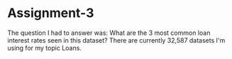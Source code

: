 # Assignment-3
The question I had to answer was: What are the 3 most common loan interest rates seen in this dataset?
There are currently 32,587 datasets I'm using for my topic Loans.
